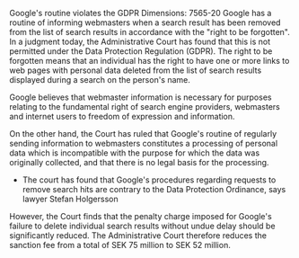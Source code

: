 Google's routine violates the GDPR
Dimensions: 7565-20
Google has a routine of informing webmasters when a search result has been removed from the list of search results in accordance with the "right to be forgotten". In a judgment today, the Administrative Court has found that this is not permitted under the Data Protection Regulation (GDPR).
The right to be forgotten means that an individual has the right to have one or more links to web pages with personal data deleted from the list of search results displayed during a search on the person's name.

Google believes that webmaster information is necessary for purposes relating to the fundamental right of search engine providers, webmasters and internet users to freedom of expression and information.

On the other hand, the Court has ruled that Google's routine of regularly sending information to webmasters constitutes a processing of personal data which is incompatible with the purpose for which the data was originally collected, and that there is no legal basis for the processing.

- The court has found that Google's procedures regarding requests to remove search hits are contrary to the Data Protection Ordinance, says lawyer Stefan Holgersson

However, the Court finds that the penalty charge imposed for Google's failure to delete individual search results without undue delay should be significantly reduced. The Administrative Court therefore reduces the sanction fee from a total of SEK 75 million to SEK 52 million.
